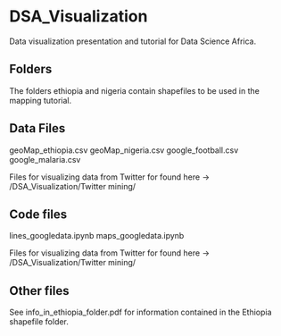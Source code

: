 # DSA_Visualization
Data visualization presentation and tutorial for Data Science Africa. 

## Folders
The folders ethiopia and nigeria contain shapefiles to be used in the mapping tutorial.

## Data Files
geoMap_ethiopia.csv
geoMap_nigeria.csv
google_football.csv
google_malaria.csv

Files for visualizing data from Twitter for found here ->  /DSA_Visualization/Twitter mining/ 


## Code files
lines_googledata.ipynb
maps_googledata.ipynb 

Files for visualizing data from Twitter for found here ->  /DSA_Visualization/Twitter mining/ 


## Other files
See info_in_ethiopia_folder.pdf for information contained in the Ethiopia shapefile folder. 




